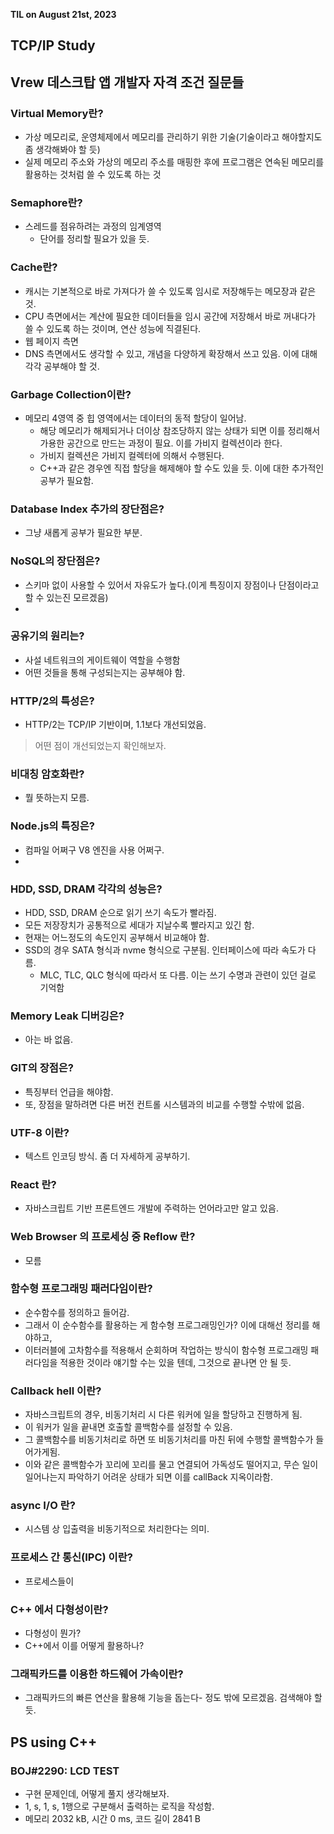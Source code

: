 **TIL on August 21st, 2023**

## TCP/IP Study

## Vrew 데스크탑 앱 개발자 자격 조건 질문들
### Virtual Memory란?
* 가상 메모리로, 운영체제에서 메모리를 관리하기 위한 기술(기술이라고 해야할지도 좀 생각해봐야 할 듯)
* 실제 메모리 주소와 가상의 메모리 주소를 매핑한 후에 프로그램은 연속된 메모리를 활용하는 것처럼 쓸 수 있도록 하는 것

### Semaphore란?
* 스레드를 점유하려는 과정의 임계영역
  - 단어를 정리할 필요가 있을 듯.

### Cache란?
* 캐시는 기본적으로 바로 가져다가 쓸 수 있도록 임시로 저장해두는 메모장과 같은 것.
* CPU 측면에서는 계산에 필요한 데이터들을 임시 공간에 저장해서 바로 꺼내다가 쓸 수 있도록 하는 것이며, 연산 성능에 직결된다.
* 웹 페이지 측면
* DNS 측면에서도 생각할 수 있고, 개념을 다양하게 확장해서 쓰고 있음. 이에 대해 각각 공부해야 할 것.

### Garbage Collection이란?
* 메모리 4영역 중 힙 영역에서는 데이터의 동적 할당이 일어남.
  - 해당 메모리가 해제되거나 더이상 참조당하지 않는 상태가 되면 이를 정리해서 가용한 공간으로 만드는 과정이 필요. 이를 가비지 컬렉션이라 한다.
  - 가비지 컬렉션은 가비지 컬렉터에 의해서 수행된다.
  - C++과 같은 경우엔 직접 할당을 해제해야 할 수도 있을 듯. 이에 대한 추가적인 공부가 필요함.

### Database Index 추가의 장단점은?
* 그냥 새롭게 공부가 필요한 부분.


### NoSQL의 장단점은?
* 스키마 없이 사용할 수 있어서 자유도가 높다.(이게 특징이지 장점이나 단점이라고 할 수 있는진 모르겠음)
* 

### 공유기의 원리는?
* 사설 네트워크의 게이트웨이 역할을 수행함
* 어떤 것들을 통해 구성되는지는 공부해야 함.

### HTTP/2의 특성은?
* HTTP/2는 TCP/IP 기반이며, 1.1보다 개선되었음.
> 어떤 점이 개선되었는지 확인해보자.

### 비대칭 암호화란?
* 뭘 뜻하는지 모름.

### Node.js의 특징은?
* 컴파일 어쩌구 V8 엔진을 사용 어쩌구.
* 

### HDD, SSD, DRAM 각각의 성능은?
* HDD, SSD, DRAM 순으로 읽기 쓰기 속도가 빨라짐.
* 모든 저장장치가 공통적으로 세대가 지날수록 빨라지고 있긴 함.
* 현재는 어느정도의 속도인지 공부해서 비교해야 함.
* SSD의 경우 SATA 형식과 nvme 형식으로 구분됨. 인터페이스에 따라 속도가 다름.
  - MLC, TLC, QLC 형식에 따라서 또 다름. 이는 쓰기 수명과 관련이 있던 걸로 기억함

### Memory Leak 디버깅은?
* 아는 바 없음.

### GIT의 장점은?
* 특징부터 언급을 해야함.
* 또, 장점을 말하려면 다른 버전 컨트롤 시스템과의 비교를 수행할 수밖에 없음.

### UTF-8 이란?
* 텍스트 인코딩 방식. 좀 더 자세하게 공부하기.

### React 란?
* 자바스크립트 기반 프론트엔드 개발에 주력하는 언어라고만 알고 있음.

### Web Browser 의 프로세싱 중 Reflow 란?
* 모름


### 함수형 프로그래밍 패러다임이란?
* 순수함수를 정의하고 들어감.
* 그래서 이 순수함수를 활용하는 게 함수형 프로그래밍인가? 이에 대해선 정리를 해야하고,
* 이터러블에 고차함수를 적용해서 순회하며 작업하는 방식이 함수형 프로그래밍 패러다임을 적용한 것이라 얘기할 수는 있을 텐데, 그것으로 끝나면 안 될 듯.


### Callback hell 이란?
* 자바스크립트의 경우, 비동기처리 시 다른 워커에 일을 할당하고 진행하게 됨.
* 이 워커가 일을 끝내면 호출할 콜백함수를 설정할 수 있음.
* 그 콜백함수를 비동기처리로 하면 또 비동기처리를 마친 뒤에 수행할 콜백함수가 들어가게됨.
* 이와 같은 콜백함수가 꼬리에 꼬리를 물고 연결되어 가독성도 떨어지고, 무슨 일이 일어나는지 파악하기 어려운 상태가 되면 이를 callBack 지옥이라함.

### async I/O 란?
* 시스템 상 입출력을 비동기적으로 처리한다는 의미.

### 프로세스 간 통신(IPC) 이란?
* 프로세스들이 

### C++ 에서 다형성이란?
* 다형성이 뭔가?
* C++에서 이를 어떻게 활용하나?

### 그래픽카드를 이용한 하드웨어 가속이란?
* 그래픽카드의 빠른 연산을 활용해 기능을 돕는다- 정도 밖에 모르겠음. 검색해야 할 듯.

## PS using C++
### BOJ#2290: LCD TEST
* 구현 문제인데, 어떻게 풀지 생각해보자.
* 1, s, 1, s, 1행으로 구분해서 출력하는 로직을 작성함.
* 메모리 2032 kB, 시간 0 ms, 코드 길이 2841 B

